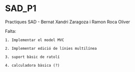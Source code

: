# SAD_P1
Practiques SAD - Bernat Xandri Zaragoza i Ramon Roca Oliver


Falta:

    1. Implementar el model MVC
    
    2. Implementar edició de línies multilínea
    
    3. suport bàsic de ratolí
    
    4. calculadora bàsica (?)
